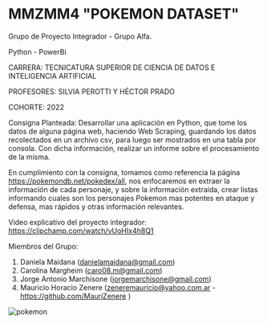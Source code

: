 # MMZMM4 "POKEMON DATASET" 

Grupo de Proyecto Integrador - Grupo Alfa. 

Python - PowerBi

CARRERA: TECNICATURA SUPERIOR DE CIENCIA DE DATOS E INTELIGENCIA ARTIFICIAL

PROFESORES: SILVIA PEROTTI Y HÉCTOR PRADO

COHORTE: 2022

Consigna Planteada: Desarrollar una aplicación en Python, que tome los datos de alguna página web, haciendo Web Scraping, guardando los datos recolectados en un archivo csv, para luego ser mostrados en una tabla por consola. Con dicha información, realizar un informe sobre el procesamiento de la misma.

En cumplimiento con la consigna, tomamos como referencia la página https://pokemondb.net/pokedex/all, nos enfocaremos en extraer la información de cada personaje, y sobre la información extraída, crear listas informando cuales son los personajes Pokemon mas potentes en ataque y defensa, mas rápidos y otras información relevantes.

Video explicativo del proyecto integrador: https://clipchamp.com/watch/vUoHIx4h8Q1

Miembros del Grupo:

1. Daniela Maidana (danielamaidana@gmail.com)
2. Carolina Margheim (caro08.m@gmail.com)
3. Jorge Antonio Marchisone (jorgemarchisone@gmail.com)
4. Mauricio Horacio Zenere (zeneremauricio@yahoo.com.ar - https://github.com/MauriZenere )

![pokemon](https://user-images.githubusercontent.com/100360569/202269150-ce1ee5e1-e055-4576-87cd-fc6dcfa2f9f8.jpg)


